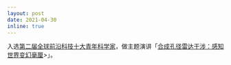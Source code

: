 ```yaml
---
layout: post
date: 2021-04-30
inline: true
---
```


入选<a href="https://mp.weixin.qq.com/s/9VJzrgwNNjcPbQWO-WRQQQ" target="blank">第二届全球前沿科技十大青年科学家</a>，做主题演讲「<a href="https://mp.weixin.qq.com/s/4YyVeoOEvHrsz5t3UvOWpQ" target="blank">合成孔径雷达干涉：感知世界变幻毫厘</a>>」。